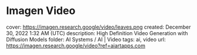 # Imagen Video

cover: https://imagen.research.google/video/leaves.png
created: December 30, 2022 1:32 AM (UTC)
description: High Definition Video Generation with Diffusion Models
folder: AI Systems / AI | Video
tags: ai, video
url: https://imagen.research.google/video?ref=aiartapps.com
